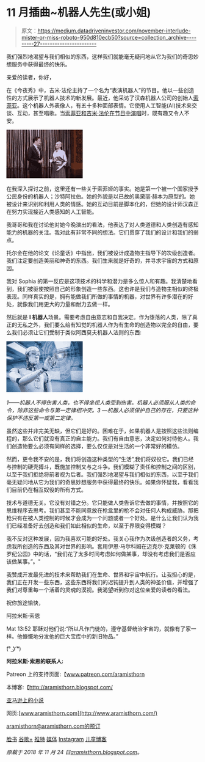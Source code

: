 # 11 月插曲~机器人先生(或小姐)

> 原文：<https://medium.datadriveninvestor.com/november-interlude-mister-or-miss-roboto-950d810ecb50?source=collection_archive---------27----------------------->

我们强烈地渴望与我们相似的东西，这样我们就能毫无疑问地从它为我们的奇思妙想服务中获得最终的快乐。

亲爱的读者，你好，

在《今夜秀》中，吉米·法伦主持了一个名为“表演机器人”的节目。他以一些创造性的方式展示了机器人技术的新发展。最近，他采访了汉森机器人公司的创始人[索菲亚](https://www.youtube.com/watch?v=Bg_tJvCA8zw)。这个机器人外表像人，有五十多种面部表情。它使用人工智能(AI)技术来交谈、互动，甚至唱歌。当[索菲亚和吉米·法伦在节目中演唱](https://www.youtube.com/watch?v=G-zyTlZQYpE)时，既有趣又令人不安。

![](img/192b632443153a82f22f7f390de110ba.png)

在我深入探讨之前，这里还有一些关于索菲娅的事实。她是第一个被一个国家授予公民身份的机器人；沙特阿拉伯。她的外貌是以已故的奥黛丽·赫本为原型的。她被设计来识别和利用人类的情感。她的互动目前是脚本化的，但她的设计师汉森正在努力实现接近人类感知的人工智能。

我哥哥和我在讨论他对她今晚演出的看法，他表达了对人类道德和人类创造有感知能力的机器的关注。我对此有非常不同的想法。它们贯穿了我们的设计和我们的弱点。

托尔金在他的论文《论童话》中指出，我们被设计成造物主指导下的次级创造者。我们注定要创造美丽和神奇的东西。我们生来就是好奇的，并寻求宇宙的方式和原因。

我对 Sophia 的第一反应是这项技术的科学和潜力是多么惊人和有趣。我清楚地看到，我们被驱使按照自己的形象创造一些东西。这也许是我们与造物主相似的终极表现。同样真实的是，拥有能做我们所做的事情的机器，对世界有许多潜在的好处，就像我们用更大的力量和耐力去做一样。

然后就是 **I 机器人**场景。需要考虑自由意志和自我决定。作为堕落的人类，除了真正的无私之外，我们要么给有知觉的机器人作为有生命的创造物以完全的自由，要么我们必须让它们受制于类似阿西莫夫机器人法则的东西:

![](img/d3183a355f934fe37ec7f78036f9f283.png)

*1——机器人不得伤害人类，也不得坐视人类受到伤害。机器人必须服从人类的命令，除非这些命令与第一定律相冲突。3 —机器人必须保护自己的存在，只要这种保护不违反第一或第二定律。*

虽然这些并非完美无缺，但它们是好的。困难在于，如果机器人是按照这些法则编程的，那么它们就没有真正的自主能力。我们有自由意志，决定如何对待他人。我们创造物要么必须有同样的选择，要么仅仅是对生活的一个非常好的模仿。

然而，更令我不安的是，我们将创造这种类型的“生活”,我们将奴役它。我们已经与控制的硬壳搏斗，既施加控制又与之斗争。我们模糊了责任和控制之间的区别，以至于我们拒绝将前者视为后者。我们强烈地渴望与我们相似的东西，以至于我们毫无疑问地从它为我们的奇思妙想服务中获得最终的快乐。如果你怀疑我，看看我们目前仍在相互奴役的所有方式。

技术与道德无关。它没有对错之分。它只能做人类告诉它去做的事情，并按照它的思维程序去思考。我们甚至不能同意放在枪盒里的枪不会对任何人构成威胁。那把枪只有在被人类控制的时候才会成为一个问题或者一个好处。是什么让我们认为我们已经准备好去创造和我们如此相似的生命，以至于界限变得模糊？

我不反对这种发展，因为我喜欢可能的好处。我关心我作为次级创造者的义务，考虑我所创造的东西及其对世界的影响。套用伊恩·马尔科姆在迈克尔·克莱顿的《侏罗纪公园》中的话，“我们花了太多时间考虑如何做某事，却没有考虑我们是否应该做某事。”。"

我赞成开发最先进的技术来帮助我们在生命、世界和宇宙中航行。让我担心的是，我们正在开发一些东西，这些东西将我们的迟钝提升到人类的神圣价值，并增强了我们对尊重每一个活着的灵魂的漠视。我渴望听到你对这位亲爱的读者的看法。

祝你旅途愉快，

阿拉米斯·索恩

Mat 13:52 耶稣对他们说:“所以凡作门徒的，遵守基督统治宇宙的，就像有了家一样。他慷慨地分发他的巨大宝库中的新旧物品。”

(͡° ͜ʖ ͡°)

**阿拉米斯·索恩的联系人:**

Patreon 上的支持页面:【www.patreon.com/aramisthorn 

本博客:【http://aramisthorn.blogspot.com/ 

[亚马逊上的小说](https://smile.amazon.com/Aramis-Thorn/e/B00IQPE67Y/ref=sr_ntt_srch_lnk_2?qid=1517857559&sr=8-2)

网页:[www.aramisthorn.com](http://www.aramisthorn.com/)

aramisthorn@aramisthorn.com[的预订](mailto:bookings@aramisthorn.com)

[脸书](https://www.facebook.com/aramis.thorn) [谷歌+](https://plus.google.com/109026979831113650308) [推特](https://twitter.com/aramisthorn) [媒体](https://medium.com/@aramisthorn) [Instagram](https://www.instagram.com/aramisthorn/?hl=en) [儿童博客](https://aramisthornkids.blogspot.com/)

*原载于 2018 年 11 月 24 日*[*aramisthorn.blogspot.com*](https://aramisthorn.blogspot.com/2018/11/november-interlude-mister-or-miss-roboto.html)*。*